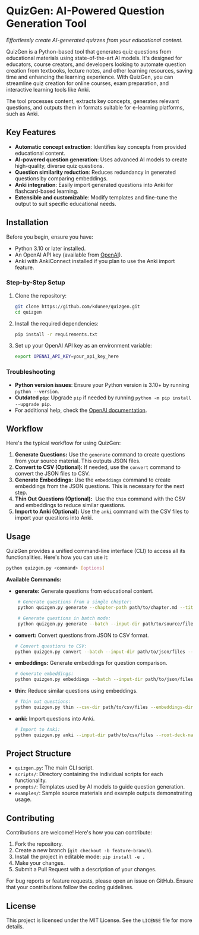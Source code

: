 # QuizGen: AI-Powered Question Generation Tool

*Effortlessly create AI-generated quizzes from your educational content.*

QuizGen is a Python-based tool that generates quiz questions from educational materials using state-of-the-art AI models. It's designed for educators, course creators, and developers looking to automate question creation from textbooks, lecture notes, and other learning resources, saving time and enhancing the learning experience. With QuizGen, you can streamline quiz creation for online courses, exam preparation, and interactive learning tools like Anki.

The tool processes content, extracts key concepts, generates relevant questions, and outputs them in formats suitable for e-learning platforms, such as Anki.

## Key Features

- **Automatic concept extraction**: Identifies key concepts from provided educational content.
- **AI-powered question generation**: Uses advanced AI models to create high-quality, diverse quiz questions.
- **Question similarity reduction**: Reduces redundancy in generated questions by comparing embeddings.
- **Anki integration**: Easily import generated questions into Anki for flashcard-based learning.
- **Extensible and customizable**: Modify templates and fine-tune the output to suit specific educational needs.

## Installation

Before you begin, ensure you have:

- Python 3.10 or later installed.
- An OpenAI API key (available from [OpenAI](https://platform.openai.com/signup)).
- Anki with AnkiConnect installed if you plan to use the Anki import feature.

### Step-by-Step Setup

1. Clone the repository:

   ```bash
   git clone https://github.com/kdunee/quizgen.git
   cd quizgen
   ```

1. Install the required dependencies:

   ```bash
   pip install -r requirements.txt
   ```

1. Set up your OpenAI API key as an environment variable:

   ```bash
   export OPENAI_API_KEY=your_api_key_here
   ```

### Troubleshooting

- **Python version issues**: Ensure your Python version is 3.10+ by running `python --version`.
- **Outdated `pip`**: Upgrade `pip` if needed by running `python -m pip install --upgrade pip`.
- For additional help, check the [OpenAI documentation](https://platform.openai.com/docs).

## Workflow

Here's the typical workflow for using QuizGen:

1. **Generate Questions:** Use the `generate` command to create questions from your source material. This outputs JSON files.
2. **Convert to CSV (Optional):** If needed, use the `convert` command to convert the JSON files to CSV.
3. **Generate Embeddings:** Use the `embeddings` command to create embeddings from the JSON questions. This is necessary for the next step.
4. **Thin Out Questions (Optional):**  Use the `thin` command with the CSV and embeddings to reduce similar questions.
5. **Import to Anki (Optional):** Use the `anki` command with the CSV files to import your questions into Anki.

## Usage

QuizGen provides a unified command-line interface (CLI) to access all its functionalities. Here's how you can use it:

```bash
python quizgen.py <command> [options]
```

**Available Commands:**

- **generate:** Generate questions from educational content.

   ```bash
    # Generate questions from a single chapter:
    python quizgen.py generate --chapter-path path/to/chapter.md --title "Course Title" --output path/to/output.json

    # Generate questions in batch mode:
    python quizgen.py generate --batch --input-dir path/to/source/files --output-dir path/to/output/json --title "Course Title"
    ```

- **convert:** Convert questions from JSON to CSV format.

    ```bash
    # Convert questions to CSV:
    python quizgen.py convert --batch --input-dir path/to/json/files --output-dir path/to/csv/output
    ```

- **embeddings:** Generate embeddings for question comparison.

    ```bash
    # Generate embeddings:
    python quizgen.py embeddings --batch --input-dir path/to/json/files --output-dir path/to/embeddings/output
    ```

- **thin:** Reduce similar questions using embeddings.

    ```bash
    # Thin out questions:
    python quizgen.py thin --csv-dir path/to/csv/files --embeddings-dir path/to/embeddings --output-dir path/to/output --T 10 
    ```

- **anki:** Import questions into Anki.

    ```bash
    # Import to Anki:
    python quizgen.py anki --input-dir path/to/csv/files --root-deck-name "Root Deck Name" 
    ```

## Project Structure

- `quizgen.py`: The main CLI script.
- `scripts/`: Directory containing the individual scripts for each functionality.
- `prompts/`: Templates used by AI models to guide question generation.
- `examples/`: Sample source materials and example outputs demonstrating usage.

## Contributing

Contributions are welcome! Here's how you can contribute:

1. Fork the repository.
2. Create a new branch (`git checkout -b feature-branch`).
3. Install the project in editable mode: `pip install -e .`
4. Make your changes.
5. Submit a Pull Request with a description of your changes.

For bug reports or feature requests, please open an issue on GitHub. Ensure that your contributions follow the coding guidelines.

## License

This project is licensed under the MIT License. See the `LICENSE` file for more details.

